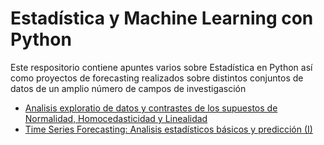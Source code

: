 # Estadística y Machine Learning con Python
Este respositorio contiene apuntes varios sobre Estadística en Python así como proyectos de forecasting realizados sobre distintos conjuntos de datos de un amplio número de campos de investigasción

* [Analisis exploratio de datos y contrastes de los supuestos de Normalidad, Homocedasticidad y Linealidad](https://github.com/rubgarcia97/Estadistica-Python/tree/main/EDA%20-%20House%20Rent%20Prediction)
* [Time Series Forecasting: Analisis estadísticos básicos y predicción (I)](https://github.com/rubgarcia97/Estadistica-Python/tree/main/Time%20Series%20Forecasting%20(I))
